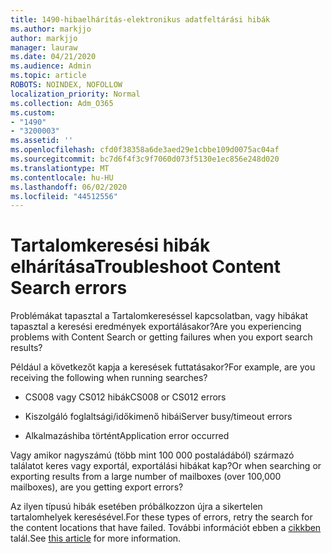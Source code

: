 ```yaml
---
title: 1490-hibaelhárítás-elektronikus adatfeltárási hibák
ms.author: markjjo
author: markjjo
manager: lauraw
ms.date: 04/21/2020
ms.audience: Admin
ms.topic: article
ROBOTS: NOINDEX, NOFOLLOW
localization_priority: Normal
ms.collection: Adm_O365
ms.custom:
- "1490"
- "3200003"
ms.assetid: ''
ms.openlocfilehash: cfd0f38358a6de3aed29e1cbbe109d0075ac04af
ms.sourcegitcommit: bc7d6f4f3c9f7060d073f5130e1ec856e248d020
ms.translationtype: MT
ms.contentlocale: hu-HU
ms.lasthandoff: 06/02/2020
ms.locfileid: "44512556"
---
```

# <a name="troubleshoot-content-search-errors"></a><span data-ttu-id="cf6e7-102">Tartalomkeresési hibák elhárítása</span><span class="sxs-lookup"><span data-stu-id="cf6e7-102">Troubleshoot Content Search errors</span></span>

<span data-ttu-id="cf6e7-103">Problémákat tapasztal a Tartalomkereséssel kapcsolatban, vagy hibákat tapasztal a keresési eredmények exportálásakor?</span><span class="sxs-lookup"><span data-stu-id="cf6e7-103">Are you experiencing problems with Content Search or getting failures when you export search results?</span></span>

<span data-ttu-id="cf6e7-104">Például a következőt kapja a keresések futtatásakor?</span><span class="sxs-lookup"><span data-stu-id="cf6e7-104">For example, are you receiving the following when running searches?</span></span>

- <span data-ttu-id="cf6e7-105">CS008 vagy CS012 hibák</span><span class="sxs-lookup"><span data-stu-id="cf6e7-105">CS008 or CS012 errors</span></span>

- <span data-ttu-id="cf6e7-106">Kiszolgáló foglaltsági/időkimenő hibái</span><span class="sxs-lookup"><span data-stu-id="cf6e7-106">Server busy/timeout errors</span></span>

- <span data-ttu-id="cf6e7-107">Alkalmazáshiba történt</span><span class="sxs-lookup"><span data-stu-id="cf6e7-107">Application error occurred</span></span>

<span data-ttu-id="cf6e7-108">Vagy amikor nagyszámú (több mint 100 000 postaládából) származó találatot keres vagy exportál, exportálási hibákat kap?</span><span class="sxs-lookup"><span data-stu-id="cf6e7-108">Or when searching or exporting results from a large number of mailboxes (over 100,000 mailboxes), are you getting export errors?</span></span>

<span data-ttu-id="cf6e7-109">Az ilyen típusú hibák esetében próbálkozzon újra a sikertelen tartalomhelyek keresésével.</span><span class="sxs-lookup"><span data-stu-id="cf6e7-109">For these types of errors, retry the search for the content locations that have failed.</span></span> <span data-ttu-id="cf6e7-110">További információt ebben a [cikkben](https://docs.microsoft.com/microsoft-365/compliance/retry-failed-content-search) talál.</span><span class="sxs-lookup"><span data-stu-id="cf6e7-110">See  [this article](https://docs.microsoft.com/microsoft-365/compliance/retry-failed-content-search) for more information.</span></span>
